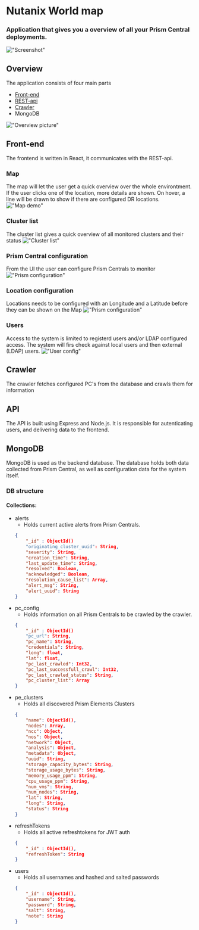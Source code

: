 # Nutanix World map

### Application that gives you a overview of all your Prism Central deployments.
!["Screenshot"](readme-assets/map.png)

## Overview

The application consists of four main parts
 * [Front-end](frontend/)
 * [REST-api](api/)
 * [Crawler](crawler/)
 * MongoDB

!["Overview picture"](readme-assets/overview.png)

## Front-end
The frontend is written in React, it communicates with the REST-api.

### Map
The map will let the user get a quick overview over the whole environtment.
If the user clicks one of the location, more details are shown. On hover, a line will be drawn to show if there are configured DR locations.
!["Map demo"](readme-assets/MapOverview.gif)

### Cluster list
The cluster list gives a quick overview of all monitored clusters and their status
!["Cluster list"](readme-assets/clusterlist.png)

### Prism Central configuration
From the UI the user can configure Prism Centrals to monitor
!["Prism configuration"](readme-assets/pcConfig.png)

### Location configuration
Locations needs to be configured with an Longitude and a Latitude before they can be shown on the Map
!["Prism configuration"](readme-assets/updateLoc.gif)

### Users
Access to the system is limited to registerd users and/or LDAP configured access.
The system will firs check against local users and then external (LDAP) users.
!["User config"](readme-assets/users.png)

## Crawler
The crawler fetches configured PC's from the database and crawls them for information

## API
The API is built using Express and Node.js. It is responsible for autenticating users, and delivering data to the frontend.

## MongoDB
MongoDB is used as the backend database. The database holds both data collected from Prism Central, as well as configuration data for the system itself.

### DB structure

#### Collections:
- alerts
    - Holds current active alerts from Prism Centrals.
    ```json
    {
        "_id" : ObjectId()
        "originating_cluster_uuid": String,
        "severity": String,
        "creation_time": String,
        "last_update_time": String,
        "resolved": Boolean,
        "acknowledged": Boolean,
        "resolution_cause_list": Array,
        "alert_msg": String,
        "alert_uuid": String
    }
    ``` 
- pc_config
    - Holds information on all Prism Centrals to be crawled by the crawler.
    ```json
    {
        "_id" : ObjectId()
        "pc_url": String,
        "pc_name": String,
        "credentials": String,
        "long": float,
        "lat": float,
        "pc_last_crawled": Int32,
        "pc_last_successfull_crawl": Int32,
        "pc_last_crawled_status": String,
        "pc_cluster_list": Array
    }
    ```
- pe_clusters
    - Holds all discovered Prism Elements Clusters
    ```json
    {
        "name": ObjectId(),
        "nodes": Array,
        "ncc": Object,
        "nos": Object,
        "network": Object,
        "analysis": Object,
        "metadata": Object,
        "uuid": String,
        "storage_capacity_bytes": String,
        "storage_usage_bytes": String,
        "memory_usage_ppm": String,
        "cpu_usage_ppm": String,
        "num_vms": String,
        "num_nodes": String,
        "lat": String,
        "long": String,
        "status": String
    }
    ```
- refreshTokens
    - Holds all active refreshtokens for JWT auth
    ```json
    {
        "_id" : ObjectId(),
        "refreshToken": String
    }
    ```
- users
    - Holds all usernames and hashed and salted passwords
    ```json
    {
        "_id" : ObjectId(),
        "username": String,
        "password": String,
        "salt": String,
        "note": String
    }
    ```
